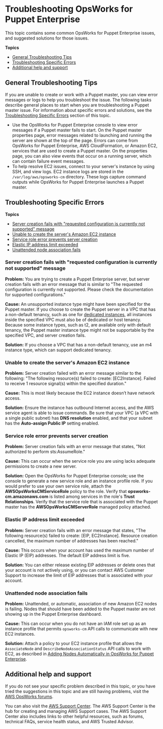 # Troubleshooting OpsWorks for Puppet Enterprise<a name="troubleshoot-opspup"></a>

This topic contains some common OpsWorks for Puppet Enterprise issues, and suggested solutions for those issues\.

**Topics**
+ [General Troubleshooting Tips](#w4ab1b7c33b7)
+ [Troubleshooting Specific Errors](#tshooterrors-puppet)
+ [Additional help and support](#w4ab1b7c33c11)

## General Troubleshooting Tips<a name="w4ab1b7c33b7"></a>

If you are unable to create or work with a Puppet master, you can view error messages or logs to help you troubleshoot the issue\. The following tasks describe general places to start when you are troubleshooting a Puppet master issue\. For information about specific errors and solutions, see the [Troubleshooting Specific Errors](#tshooterrors-puppet) section of this topic\.
+ Use the OpsWorks for Puppet Enterprise console to view error messages if a Puppet master fails to start\. On the Puppet master properties page, error messages related to launching and running the server are shown at the top of the page\. Errors can come from OpsWorks for Puppet Enterprise, AWS CloudFormation, or Amazon EC2, services that are used to create a Puppet master\. On the properties page, you can also view events that occur on a running server, which can contain failure event messages\.
+ To help resolve EC2 issues, connect to your server's instance by using SSH, and view logs\. EC2 instance logs are stored in the `/var/log/aws/opsworks-cm` directory\. These logs capture command outputs while OpsWorks for Puppet Enterprise launches a Puppet master\.

## Troubleshooting Specific Errors<a name="tshooterrors-puppet"></a>

**Topics**
+ [Server creation fails with "requested configuration is currently not supported" message](#w4ab1b7c33b9b4)
+ [Unable to create the server's Amazon EC2 instance](#w4ab1b7c33b9b6)
+ [Service role error prevents server creation](#w4ab1b7c33b9b8)
+ [Elastic IP address limit exceeded](#w4ab1b7c33b9c10)
+ [Unattended node association fails](#w4ab1b7c33b9c12)

### Server creation fails with "requested configuration is currently not supported" message<a name="w4ab1b7c33b9b4"></a>

**Problem:** You are trying to create a Puppet Enterprise server, but server creation fails with an error message that is similar to "The requested configuration is currently not supported\. Please check the documentation for supported configurations\."

**Cause:** An unsupported instance type might have been specified for the Puppet master\. If you choose to create the Puppet server in a VPC that has a non\-default tenancy, such as one for [dedicated instances](https://docs.aws.amazon.com/AWSEC2/latest/UserGuide/dedicated-instance.html), all instances inside the specified VPC must also be of dedicated or host tenancy\. Because some instance types, such as t2, are available only with default tenancy, the Puppet master instance type might not be supportable by the specified VPC, and server creation fails\.

**Solution:** If you choose a VPC that has a non\-default tenancy, use an m4 instance type, which can support dedicated tenancy\.

### Unable to create the server's Amazon EC2 instance<a name="w4ab1b7c33b9b6"></a>

**Problem:** Server creation failed with an error message similar to the following: "The following resource\(s\) failed to create: \[EC2Instance\]\. Failed to receive 1 resource signal\(s\) within the specified duration\."

**Cause:** This is most likely because the EC2 instance doesn’t have network access\.

**Solution:** Ensure the instance has outbound Internet access, and the AWS service agent is able to issue commands\. Be sure that your VPC \(a VPC with a single public subnet\) has **DNS resolution** enabled, and that your subnet has the **Auto\-assign Public IP** setting enabled\.

### Service role error prevents server creation<a name="w4ab1b7c33b9b8"></a>

**Problem:** Server creation fails with an error message that states, "Not authorized to perform sts:AssumeRole\."

**Cause:** This can occur when the service role you are using lacks adequate permissions to create a new server\.

**Solution:** Open the OpsWorks for Puppet Enterprise console; use the console to generate a new service role and an instance profile role\. If you would prefer to use your own service role, attach the **AWSOpsWorksCMServiceRole** policy to the role\. Verify that **opsworks\-cm\.amazonaws\.com** is listed among services in the role's **Trust Relationships**\. Verify that the service role that is associated with the Puppet master has the **AWSOpsWorksCMServerRole** managed policy attached\.

### Elastic IP address limit exceeded<a name="w4ab1b7c33b9c10"></a>

**Problem:** Server creation fails with an error message that states, "The following resource\(s\) failed to create: \[EIP, EC2Instance\]\. Resource creation cancelled, the maximum number of addresses has been reached\."

**Cause:** This occurs when your account has used the maximum number of Elastic IP \(EIP\) addresses\. The default EIP address limit is five\.

**Solution:** You can either release existing EIP addresses or delete ones that your account is not actively using, or you can contact AWS Customer Support to increase the limit of EIP addresses that is associated with your account\.

### Unattended node association fails<a name="w4ab1b7c33b9c12"></a>

**Problem:** Unattended, or automatic, association of new Amazon EC2 nodes is failing\. Nodes that should have been added to the Puppet master are not showing up in the Puppet Enterprise dashboard\.

**Cause:** This can occur when you do not have an IAM role set up as an instance profile that permits `opsworks-cm` API calls to communicate with new EC2 instances\.

**Solution:** Attach a policy to your EC2 instance profile that allows the `AssociateNode` and `DescribeNodeAssociationStatus` API calls to work with EC2, as described in [Adding Nodes Automatically in OpsWorks for Puppet Enterprise](opspup-unattend-assoc.md)\.

## Additional help and support<a name="w4ab1b7c33c11"></a>

If you do not see your specific problem described in this topic, or you have tried the suggestions in this topic and are still having problems, visit the [AWS OpsWorks forums](https://forums.aws.amazon.com/forum.jspa?forumID=153&start=0)\.

You can also visit the [AWS Support Center](https://console.aws.amazon.com/support/home#/)\. The AWS Support Center is the hub for creating and managing AWS Support cases\. The AWS Support Center also includes links to other helpful resources, such as forums, technical FAQs, service health status, and AWS Trusted Advisor\.